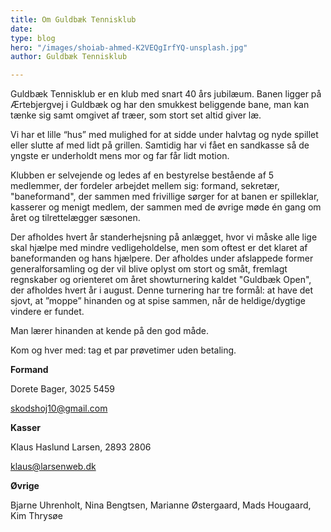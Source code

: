 ```yaml
---
title: Om Guldbæk Tennisklub
date: 
type: blog
hero: "/images/shoiab-ahmed-K2VEQgIrfYQ-unsplash.jpg"
author: Guldbæk Tennisklub

---
```

Guldbæk Tennisklub er en klub med snart 40 års jubilæum. Banen ligger på Ærtebjergvej i Guldbæk og har den smukkest beliggende bane, man kan tænke sig samt omgivet af træer, som stort set altid giver læ.

Vi har et lille “hus” med mulighed for at sidde under halvtag og nyde spillet eller slutte af med lidt på grillen. Samtidig har vi fået en sandkasse så de yngste er underholdt mens mor og far får lidt motion.

Klubben er selvejende og ledes af en bestyrelse bestående af 5 medlemmer, der fordeler arbejdet mellem sig: formand, sekretær, "baneformand", der sammen med frivillige sørger for at banen er spilleklar, kasserer og menigt medlem, der sammen med de øvrige møde én gang om året og tilrettelægger sæsonen.

Der afholdes hvert år standerhejsning på anlægget, hvor vi måske alle lige skal hjælpe med mindre vedligeholdelse, men som oftest er det klaret af baneformanden og hans hjælpere. Der afholdes under afslappede former generalforsamling og der vil blive oplyst om stort og småt, fremlagt regnskaber og orienteret om året showturnering kaldet "Guldbæk Open", der afholdes hvert år i august. Denne turnering har tre formål: at have det sjovt, at ”moppe” hinanden og at spise sammen, når de heldige/dygtige vindere er fundet.

Man lærer hinanden at kende på den god måde.

Kom og hver med: tag et par prøvetimer uden betaling.

**Formand**

Dorete Bager, 3025 5459

[skodshoj10@gmail.com](mailto:skodshoj10@gmail.com)

**Kasser**

Klaus Haslund Larsen, 2893 2806

[klaus@larsenweb.dk](mailto:klaus@larsenweb.dk)

**Øvrige**

Bjarne Uhrenholt, Nina Bengtsen, Marianne Østergaard, Mads Hougaard, Kim Thrysøe